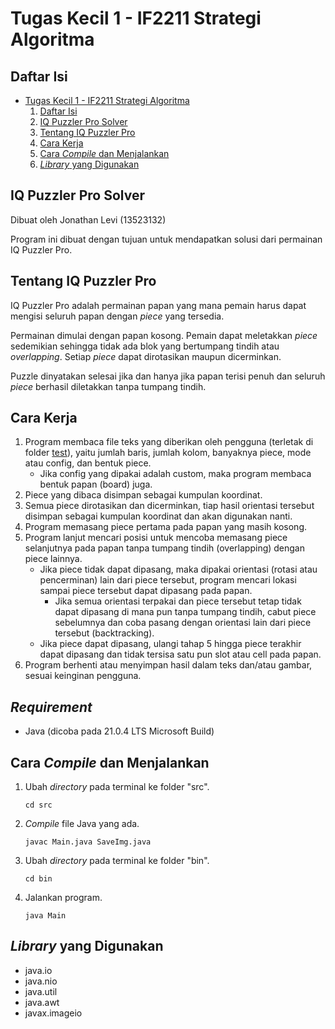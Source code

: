 # Tugas Kecil 1 - IF2211 Strategi Algoritma

## Daftar Isi

* [Tugas Kecil 1 - IF2211 Strategi Algoritma](#tugas-kecil-1---if2211-strategi-algoritma)
    1. [Daftar Isi](#daftar-isi)
    2. [IQ Puzzler Pro Solver](#iq-puzzler-pro-solver)
    3. [Tentang IQ Puzzler Pro](#tentang-iq-puzzler-pro)
    4. [Cara Kerja](#cara-kerja)
    5. [Cara *Compile* dan Menjalankan](#cara-compile-dan-menjalankan)
    6. [*Library* yang Digunakan](#library-yang-digunakan)

## IQ Puzzler Pro Solver 
Dibuat oleh Jonathan Levi (13523132)

Program ini dibuat dengan tujuan untuk mendapatkan solusi dari permainan IQ Puzzler Pro.

## Tentang IQ Puzzler Pro
IQ Puzzler Pro adalah permainan papan yang mana pemain harus dapat mengisi seluruh papan dengan *piece* yang tersedia.

Permainan dimulai dengan papan kosong. Pemain dapat meletakkan *piece* sedemikian sehingga tidak ada blok yang bertumpang tindih atau *overlapping*. Setiap *piece* dapat dirotasikan maupun dicerminkan.

Puzzle dinyatakan selesai jika dan hanya jika papan terisi penuh dan seluruh *piece* berhasil diletakkan tanpa tumpang tindih.

## Cara Kerja
1. Program membaca file teks yang diberikan oleh pengguna (terletak di folder [test](test)), yaitu jumlah baris, jumlah kolom, banyaknya piece, mode atau config, dan bentuk piece.
    * Jika config yang dipakai adalah custom, maka program membaca bentuk papan (board) juga.
2. Piece yang dibaca disimpan sebagai kumpulan koordinat.
3. Semua piece dirotasikan dan dicerminkan, tiap hasil orientasi tersebut disimpan sebagai kumpulan koordinat dan akan digunakan nanti.
4. Program memasang piece pertama pada papan yang masih kosong.
5. Program lanjut mencari posisi untuk mencoba memasang piece selanjutnya pada papan tanpa tumpang tindih (overlapping) dengan piece lainnya.
    * Jika piece tidak dapat dipasang, maka dipakai orientasi (rotasi atau pencerminan) lain dari piece tersebut, program mencari lokasi sampai piece tersebut dapat dipasang pada papan.  
        * Jika semua orientasi terpakai dan piece tersebut tetap tidak dapat dipasang di mana pun tanpa tumpang tindih, cabut piece sebelumnya dan coba pasang dengan orientasi lain dari piece tersebut (backtracking).
    * Jika piece dapat dipasang, ulangi tahap 5 hingga piece terakhir dapat dipasang dan tidak tersisa satu pun slot atau cell pada papan.
6.	Program berhenti atau menyimpan hasil dalam teks dan/atau gambar, sesuai keinginan pengguna.


## *Requirement*
* Java (dicoba pada 21.0.4 LTS Microsoft Build)

## Cara *Compile* dan Menjalankan
1. Ubah *directory* pada terminal ke folder "src".
    ```
    cd src
    ```
2. *Compile* file Java yang ada.
    ```
    javac Main.java SaveImg.java
    ```
3. Ubah *directory* pada terminal ke folder "bin".
    ```
    cd bin
    ```
4. Jalankan program.
    ```
    java Main
    ```

## *Library* yang Digunakan
* java.io
* java.nio
* java.util
* java.awt
* javax.imageio